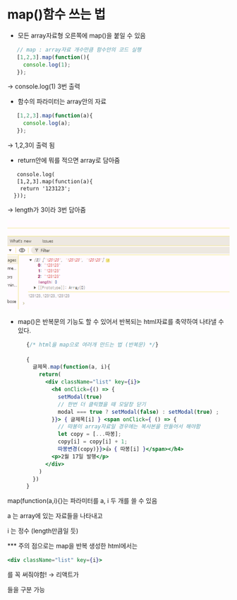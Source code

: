 # map()함수 쓰는 법

- 모든 array자료형 오른쪽에 map()을 붙일 수 있음

```jsx
   // map : array자료 개수만큼 함수안의 코드 실행
   [1,2,3].map(function(){
     console.log(1);
   });
```

→ console.log(1) 3번 출력

- 함수의 파라미터는 array안의 자료

```jsx
   [1,2,3].map(function(a){
     console.log(a);
   });
```

→ 1,2,3이 출력 됨

- return안에 뭐를 적으면 array로 담아줌

```
   console.log(
   [1,2,3].map(function(a){
    return '123123';
  }));
```

→ length가 3이라 3번 담아줌

![image.png](../image/react_map.png)

- map()은 반복문의 기능도 할 수 있어서 반복되는 html자료를 축약하여 나타낼 수 있다.

```jsx
      {/* html을 map으로 여러개 만드는 법 (반복문) */}

      {
        글제목.map(function(a, i){
          return(
            <div className="list" key={i}>
              <h4 onClick={() => {
                setModal(true) 
                // 한번 더 클릭했을 때 모달창 닫기
                modal === true ? setModal(false) : setModal(true) ;
              }}> { 글제목[i] } <span onClick={ () => {
                // 따봉이 array자료일 경우에는 복사본을 만들어서 해야함
                let copy = [...따봉];
                copy[i] = copy[i] + 1;
                따봉변경(copy)}}>👍 { 따봉[i] }</span></h4>
              <p>2월 17일 발행</p>
            </div>
          )
        })
      }
```

map(function(a,i){}는 파라미터를 a, i 두 개를 쓸 수 있음

a 는 array에 있는 자료들을 나타내고

i 는 정수 (length만큼일 듯)

*** 주의 점으로는 map을 반복 생성한 html에서는 

```jsx
<div className="list" key={i}> 
```

를 꼭 써줘야함!
→ 리액트가 <div>들을 구분 가능